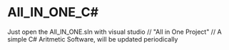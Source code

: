 # All_IN_ONE_C#

Just open the All_IN_ONE.sln with visual studio		//
"All in One Project"	   //
A simple C# Aritmetic Software, will be updated periodically
